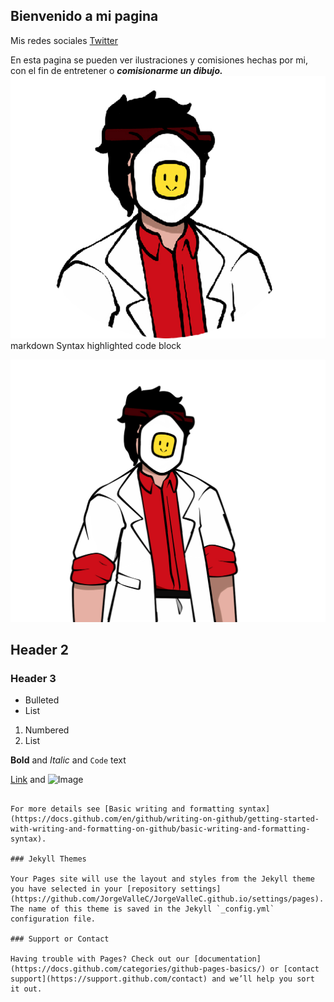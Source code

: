 ## Bienvenido a mi pagina

Mis redes sociales [Twitter](https://twitter.com/Albertokeyy)

En esta pagina se pueden ver ilustraciones y comisiones hechas por mi, con el fin de entretener o ***comisionarme un dibujo.***
![Image](https://raw.githubusercontent.com/JorgeValleC/JorgeValleC.github.io/main/ghubtest.png)
markdown
Syntax highlighted code block

![Image](https://raw.githubusercontent.com/JorgeValleC/JorgeValleC.github.io/main/normal.jpg)
## Header 2
### Header 3

- Bulleted
- List

1. Numbered
2. List

**Bold** and _Italic_ and `Code` text

[Link](url) and ![Image](src)
```

For more details see [Basic writing and formatting syntax](https://docs.github.com/en/github/writing-on-github/getting-started-with-writing-and-formatting-on-github/basic-writing-and-formatting-syntax).

### Jekyll Themes

Your Pages site will use the layout and styles from the Jekyll theme you have selected in your [repository settings](https://github.com/JorgeValleC/JorgeValleC.github.io/settings/pages). The name of this theme is saved in the Jekyll `_config.yml` configuration file.

### Support or Contact

Having trouble with Pages? Check out our [documentation](https://docs.github.com/categories/github-pages-basics/) or [contact support](https://support.github.com/contact) and we’ll help you sort it out.
